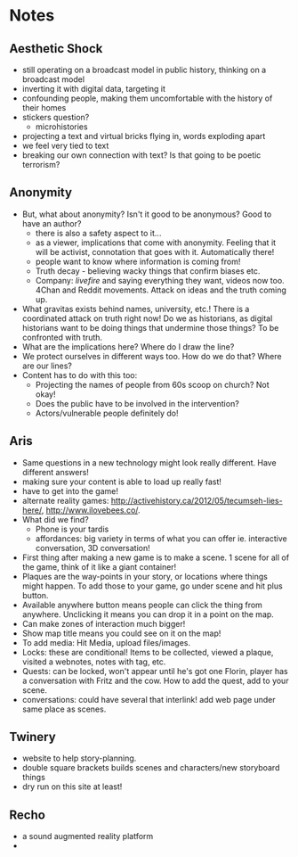 # Notes

## Aesthetic Shock
- still operating on a broadcast model in public history, thinking on a broadcast model
- inverting it with digital data, targeting it 
- confounding people, making them uncomfortable with the history of their homes
- stickers question?
  - microhistories 
- projecting a text and virtual bricks flying in, words exploding apart
- we feel very tied to text 
- breaking our own connection with text? Is that going to be poetic terrorism?

## Anonymity
- But, what about anonymity? Isn't it good to be anonymous? Good to have an author?
  - there is also a safety aspect to it...
  - as a viewer, implications that come with anonymity. Feeling that it will be activist, connotation that goes with it. Automatically there! 
  - people want to know where information is coming from! 
  - Truth decay - believing wacky things that confirm biases etc. 
  - Company: *livefire* and saying everything they want, videos now too. 4Chan and Reddit movements. Attack on ideas and the truth coming up. 
 - What gravitas exists behind names, university, etc.! There is a coordinated attack on truth right now! Do we as historians, as digital historians want to be doing things that undermine those things? To be confronted with truth. 
- What are the implications here? Where do I draw the line?
- We protect ourselves in different ways too. How do we do that? Where are our lines?
- Content has to do with this too:
  - Projecting the names of people from 60s scoop on church? Not okay! 
  - Does the public have to be involved in the intervention?
  - Actors/vulnerable people definitely do! 

## Aris
- Same questions in a new technology might look really different. Have different answers! 
- making sure your content is able to load up really fast! 
- have to get into the game! 
- alternate reality games: http://activehistory.ca/2012/05/tecumseh-lies-here/, http://www.ilovebees.co/.
- What did we find? 
  - Phone is your tardis
  - affordances: big variety in terms of what you can offer ie. interactive conversation, 3D conversation! 
- First thing after making a new game is to make a scene. 1 scene for all of the game, think of it like a giant container! 
- Plaques are the way-points in your story, or locations where things might happen. To add those to your game, go under scene and hit plus button. 
- Available anywhere button means people can click the thing from anywhere. Unclicking it means you can drop it in a point on the map. 
- Can make zones of interaction much bigger!
- Show map title means you could see on it on the map! 
- To add media: Hit Media, upload files/images. 
- Locks: these are conditional! Items to be collected, viewed a plaque, visited a webnotes, notes with tag, etc. 
- Quests: can be locked, won't appear until he's got one Florin, player has a conversation with Fritz and the cow. How to add the quest, add to your scene. 
- conversations: could have several that interlink! add web page under same place as scenes. 

## Twinery
- website to help story-planning. 
- double square brackets builds scenes and characters/new storyboard things
- dry run on this site at least! 

## Recho
- a sound augmented reality platform
- 
